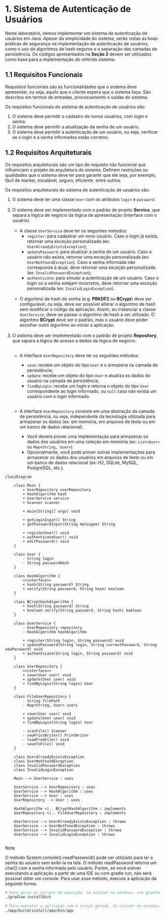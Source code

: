 # 1. Sistema de Autenticação de Usuários

Neste laboratório, iremos implementar um sistema de autenticação de usuários em Java. Apesar da simplicidade do sistema, serão vistas as boas práticas de segurança na implementação de autenticação de usuários, como o uso de algoritmos de hash seguros e a separação das camadas de persistência. Os códigos apresentados na **Seção 2** devem ser utilizados como base para a implementação do referido sistema.

## 1.1 Requisitos Funcionais

Requisitos funcionais são as funcionalidades que o sistema deve apresentar, ou seja, aquilo que o cliente espera que o sistema faça. São descritos em termos de entradas, processamento e saídas do sistema.

Os requisitos funcionais do sistema de autenticação de usuários são:

1. O sistema deve permitir o cadastro de novos usuários, com login e senha.
2. O sistema deve permitir a atualização da senha de um usuário.
3. O sistema deve permitir a autenticação de um usuário, ou seja, verificar se o login e a senha informados estão corretos.

## 1.2 Requisitos Arquiteturais

Os requisitos arquiteturais são um tipo de requisito não funcional que influenciam o projeto da arquitetura do sistema. Definem restrições ou qualidades que o sistema deve ter para garantir que ele seja, por exemplo, fácil de manter, escalável, seguro, eficiente, entre outros.

Os requisitos arquiteturais do sistema de autenticação de usuários são:

1. O sistema deve ter uma classe `User` com os atributos `login` e `password`.
   <br><br>
2. O sistema deve ser implementado com o padrão de projeto **Service**, que separa a lógica de negócio da lógica de apresentação (interface com o usuário).
   <br><br>
   * A classe `UserService` deve ter os seguintes métodos:
        - `register`: para cadastrar um novo usuário. Caso o login já exista, retornar uma exceção personalizada (ex: `UserAlreadyExistsException`);
        - `updatePassword`: para atualizar a senha de um usuário. Caso o usuário não exista, retornar uma exceção personalizada (ex: `UserNotFoundException`). Caso a senha informada não corresponda à atual, deve retornar uma exceção personalizada (ex: `InvalidPasswordException`);
        - `authenticate`: para simular a autenticação de um usuário. Caso o login ou a senha estejam incorretos, deve retornar uma exceção personalizada (ex: `InvalidLoginException`).
          <br><br>
    * O algoritmo de hash de senha (e.g. **PBKDF2** ou **BCrypt**) deve ser configurável, ou seja, deve ser possível alterar o algoritmo de hash sem modificar o código da aplicação. Assim, ao instanciar a classe `UserService`, deve-se passar o algoritmo de hash a ser utilizado. O algoritmo **BCrypt** deve ser o padrão, mas o usuário deve poder escolher outro algoritmo ao iniciar a aplicação.
      <br><br>
3. O sistema deve ser implementado com o padrão de projeto **Repository**, que separa a lógica de acesso a dados da lógica de negócio.
   <br><br>
    * A interface `UserRepository` deve ter os seguintes métodos:
        - `save`: recebe um objeto do tipo `User` e o armazena na camada de persistência;
        - `update`: recebe um objeto do tipo `User` e atualiza os dados do usuário na camada de persistência;
        - `findByLogin`: recebe um login e retorna o objeto do tipo `User` correspondente ao login informado, ou `null` caso não exista um usuário com o login informado.
          <br><br>
    * A interface `UserRepository` consiste em uma abstração da camada de persistência, ou seja, independente da tecnologia utilizada para armazenar os dados (ex: em memória, em arquivos de texto ou em um banco de dados relacional).

        - Você deverá prover uma implementação para armazenar os dados dos usuários em uma coleção em memória (ex: `List<User>` ou `Map<String, User>`).
        - Opcionalmente, você pode prover outras implementações para armazenar os dados dos usuários em arquivos de texto ou em um banco de dados relacional (ex: H2, SQLite, MySQL, PostgreSQL, etc.).


``` mermaid
classDiagram

    class Main {
        + UserRepository userRepository
        + HashAlgorithm hash
        + UserService service
        + Scanner scanner
        
        + main(String[] args) void
        
        + getLoginInput() String
        + getPasswordInput(String mensagem) String
        
        + registerUser() void
        + authenticateUser() void
        + editPassword() void
    }

    class User {
        - String login
        - String passwordHash
    }

    class HashAlgorithm {
        <<interface>>
        + hash(String password) String
        + verify(String password, String hash) boolean
    }

    class BCryptHashAlgorithm {
        + hash(String password) String
        + boolean verify(String password, String hash) boolean
    }

    class UserService {
        - UserRepository repository
        - HashAlgorithm hashAlgorithm
        
        + register(String login, String password) void
        + updatePassword(String login, String currentPassword, String newPassword) void
        + authenticate(String login, String password) void
    }

    class UserRepository {
        <<interface>>
        + save(User user) void
        + update(User user) void
        + findByLogin(String login) User
    }

    class FileUserRepository {
        - String filePath
        - Map<String, User> users
        
        + save(User user) void
        + update(User user) void
        + findByLogin(String login) User
        
        - scanFile() Scanner
        - newPrintWriter() PrintWriter
        - loadFromFile() void
        - saveToFile() void
    }

    class UserAlreadyExistsException
    class UserNotFoundException
    class InvalidPasswordException
    class InvalidLoginException
    
    Main --> UserService : uses
    
    UserService --> UserRepository : uses
    UserService --> HashAlgorithm : uses
    UserService --> User : uses
    UserRepository --> User : uses
    
    HashAlgorithm <|.. BCryptHashAlgorithm : implements
    UserRepository <|.. FileUserRepository : implements
    
    UserService --> UserAlreadyExistsException : throws
    UserService --> UserNotFoundException : throws
    UserService --> InvalidPasswordException : throws
    UserService --> InvalidLoginException : throws


```

> [!NOTE]
> O método System.console().readPassword() pode ser utilizado para ler a senha do usuário sem exibi-la na tela. O método readPassword retorna um char[] com a senha informada pelo usuário. Porém, se você estiver executando a aplicação a partir de uma IDE ou com gradle run, não será possível obter um console. Para usar esse método, execute a aplicação da seguinte forma:
> 
> ```bash
> # Para gerar os scripts de execução. Se estiver no windows, use gradlew.bat
> ./gradlew installDist
> 
> # Para executar a aplicação com o script gerado. Se estiver no windows, use app.bat
> ./app/build/install/app/bin/app
